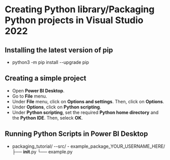 # Creating Python library/Packaging Python projects in Visual Studio 2022

## Installing the latest version of pip
- python3 -m pip install --upgrade pip

## Creating a simple project
- Open **Power BI Desktop**.
- Go to **File** menu.
- Under **File** menu, click on **Options and settings**. Then, click on **Options**.
- Under **Options**, click on **Python scripting**.
- Under **Python scripting**, set the required **Python home directory** and the **Python IDE**. Then, seleck **OK**.

## Running Python Scripts in Power BI Desktop
- packaging_tutorial/
    --src/
        - example_package_YOUR_USERNAME_HERE/
        ├── __init__.py
        └── example.py

